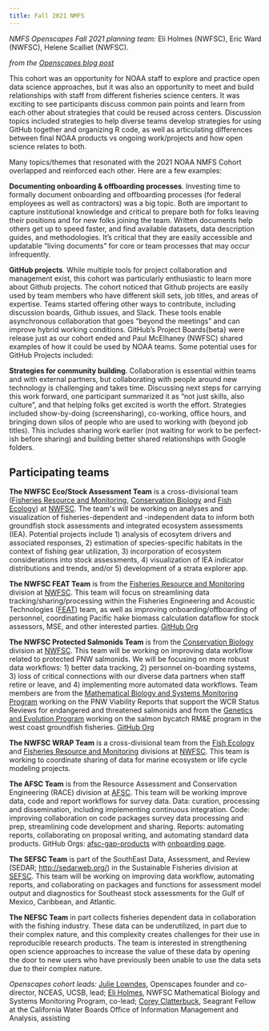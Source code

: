 ```yaml
---
title: Fall 2021 NMFS
---
```


*NMFS Openscapes Fall 2021 planning team:* Eli Holmes (NWFSC), Eric Ward (NWFSC), Helene Scalliet (NWFSC).

*from the [Openscapes blog post](https://www.openscapes.org/blog/2021/11/12/noaa-nmfs-champions/)*

This cohort was an opportunity for NOAA staff to explore and practice open data science approaches, but it was also an opportunity to meet and build relationships with staff from different fisheries science centers. It was exciting to see participants discuss common pain points and learn from each other about strategies that could be reused across centers. Discussion topics included strategies to help diverse teams develop strategies for using GitHub together and organizing R code, as well as articulating differences between final NOAA products vs ongoing work/projects and how open science relates to both.

Many topics/themes that resonated with the 2021 NOAA NMFS Cohort overlapped and reinforced each other. Here are a few examples:

**Documenting onboarding & offboarding processes**. Investing time to formally document onboarding and offboarding processes (for federal employees as well as contractors) was a big topic. Both are important to capture institutional knowledge and critical to prepare both for folks leaving their positions and for new folks joining the team. Written documents help others get up to speed faster, and find available datasets, data description guides, and methodologies. It’s critical that they are easily accessible and updatable “living documents” for core or team processes that may occur infrequently.

**GitHub projects**. While multiple tools for project collaboration and management exist, this cohort was particularly enthusiastic to learn more about Github projects. The cohort noticed that Github projects are easily used by team members who have different skill sets, job titles, and areas of expertise. Teams started offering other ways to contribute, including discussion boards, Github issues, and Slack. These tools enable asynchronous collaboration that goes “beyond the meetings” and can improve hybrid working conditions. GitHub’s Project Boards{beta} were release just as our cohort ended and Paul McElhaney (NWFSC) shared examples of how it could be used by NOAA teams. Some potential uses for GitHub Projects included:

**Strategies for community building**. Collaboration is essential within teams and with external partners, but collaborating with people around new technology is challenging and takes time. Discussing next steps for carrying this work forward, one participant summarized it as “not just skills, also culture”, and that helping folks get excited is worth the effort. Strategies included show-by-doing (screensharing), co-working, office hours, and bringing down silos of people who are used to working with (beyond job titles). This includes sharing work earlier (not waiting for work to be perfect-ish before sharing) and building better shared relationships with Google folders.

## Participating teams

**The NWFSC Eco/Stock Assessment Team** is a cross-divisional team ([Fisheries Resource and Monitoring](fisheries.noaa.gov/about/fishery-resource-analysis-and-monitoring-division-northwest-fisheries-science-center), [Conservation Biology](https://www.fisheries.noaa.gov/about/conservation-biology-division-northwest-fisheries-science-center) and [Fish Ecology](https://www.fisheries.noaa.gov/about/fish-ecology-division-northwest-fisheries-science-center)) at [NWFSC](https://www.fisheries.noaa.gov/about/northwest-fisheries-science-center). The team's will be working on analyses and visualization of fisheries-dependent and -independent data to inform both groundfish stock assessments and integrated ecosystem assessments (IEA). Potential projects include 1) analysis of ecosytem drivers and associated responses, 2) estimation of species-specific habitats in the context of fishing gear utilization, 3) incorporation of ecosystem considerations into stock assessments, 4) visualization of IEA indicator distributions and trends, and/or 5) development of a strata explorer app.

**The NWFSC FEAT Team** is from the [Fisheries Resource and Monitoring](https://www.fisheries.noaa.gov/about/fishery-resource-analysis-and-monitoring-division-northwest-fisheries-science-center) division at [NWFSC](https://www.fisheries.noaa.gov/about/northwest-fisheries-science-center). This team will focus on streamlining data tracking/sharing/processing within the Fisheries Engineering and Acoustic Technologies ([FEAT](https://www.fisheries.noaa.gov/west-coast/sustainable-fisheries/fisheries-engineering-and-acoustic-technologies-team)) team, as well as improving onboarding/offboarding of personnel, coordinating Pacific hake biomass calculation dataflow for stock assessors, MSE, and other interested parties. [GitHub Org](https://github.com/NOAA-FEAT)

**The NWFSC Protected Salmonids Team** is from the [Conservation Biology](https://www.fisheries.noaa.gov/about/conservation-biology-division-northwest-fisheries-science-center) division at [NWFSC](https://www.fisheries.noaa.gov/about/northwest-fisheries-science-center). This team will be working on improving data workflow related to protected PNW salmonids. We will be focusing on more robust data workflows: 1) better data tracking, 2) personnel on-boarding systems, 3) loss of critical connections with our diverse data partners when staff retire or leave, and 4) implementing more automated data workflows. Team members are from the [Mathematical Biology and Systems Monitoring Program](https://www.fisheries.noaa.gov/west-coast/science-data/mathematical-biology-and-systems-monitoring-pacific-northwest) working on the PNW Viability Reports that support the WCR Status Reviews for endangered and threatened salmonids and from the [Genetics and Evolution Program](https://www.fisheries.noaa.gov/west-coast/science-data/genetics-and-evolution-pacific-northwest) working on the salmon bycatch RM&E program in the west coast groundfish fisheries. [GitHub Org](https://nwfsc-math-bio.github.io/)

**The NWFSC WRAP Team** is a cross-divisional team from the [Fish Ecology](https://www.fisheries.noaa.gov/about/fish-ecology-division-northwest-fisheries-science-center) and [Fisheries Resource and Monitoring](fisheries.noaa.gov/about/fishery-resource-analysis-and-monitoring-division-northwest-fisheries-science-center) divisions at [NWFSC](https://www.fisheries.noaa.gov/about/northwest-fisheries-science-center). This team is working to coordinate sharing of data for marine ecosystem or life cycle modeling projects.

**The AFSC Team** is from the Resource Assessment and Conservation Engineering (RACE) division at [AFSC](https://www.fisheries.noaa.gov/about/alaska-fisheries-science-center). This team will be working improve data, code and report workflows for survey data. Data: curation, processing and dissemination, including implementing continuous integration. Code: improving collaboration on code packages survey data processing and prep, streamlining code development and sharing. Reports: automating reports, collaborating on proposal writing, and automating standard data products. GitHub Orgs: [afsc-gap-products](https://github.com/afsc-gap-products) with [onboarding page](https://afsc-gap-products.github.io/pages/onboarding).

**The SEFSC Team** is part of the SouthEast Data, Assessment, and Review (SEDAR; http://sedarweb.org/) in the Sustainable Fisheries division at [SEFSC](https://www.fisheries.noaa.gov/about/southeast-fisheries-science-center). This team will be working on improving data workflow, automating reports, and collaborating on packages and functions for assessment model output and diagnostics for Southeast stock assessments for the Gulf of Mexico, Caribbean, and Atlantic.

**The NEFSC Team** in part collects fisheries dependent data in collaboration with the fishing industry. These data can be underutilized, in part due to their complex nature, and this complexity creates challenges for their use in reproducible research products. The team is interested in strengthening open science approaches to increase the value of these data by opening the door to new users who have previously been unable to use the data sets due to their complex nature.

*Openscapes cohort leads:* [Julie Lowndes](http://jules32.github.io/), Openscapes founder and co-director, NCEAS, UCSB, lead; [Eli Holmes](http://eeholmes.github.io/), NWFSC Mathematical Biology and Systems Monitoring Program, co-lead; [Corey Clatterbuck](https://www.coreyclatterbuck.com/), Seagrant Fellow at the California Water Boards Office of Information Management and Analysis, assisting
